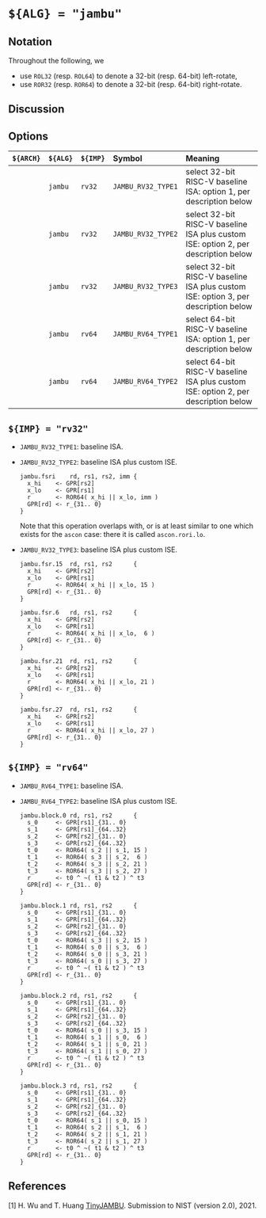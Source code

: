 # `${ALG} = "jambu"`

<!--- -------------------------------------------------------------------- --->

## Notation

Throughout the following, we

- use `ROL32` (resp. `ROL64`) to denote a 32-bit (resp. 64-bit)  left-rotate,
- use `ROR32` (resp. `ROR64`) to denote a 32-bit (resp. 64-bit) right-rotate.

<!--- -------------------------------------------------------------------- --->

## Discussion

<!--- -------------------------------------------------------------------- --->

## Options

| `${ARCH}` | `${ALG}`   | `${IMP}`  | Symbol                | Meaning                                                                                                        |
| :-------- | :--------- | :-------- | :-------------------- | :------------------------------------------------------------------------------------------------------------- |
|           | `jambu`    | `rv32`    | `JAMBU_RV32_TYPE1`    | select 32-bit RISC-V baseline ISA:                 option 1, per description below                             |
|           | `jambu`    | `rv32`    | `JAMBU_RV32_TYPE2`    | select 32-bit RISC-V baseline ISA plus custom ISE: option 2, per description below                             |
|           | `jambu`    | `rv32`    | `JAMBU_RV32_TYPE3`    | select 32-bit RISC-V baseline ISA plus custom ISE: option 3, per description below                             |
|           | `jambu`    | `rv64`    | `JAMBU_RV64_TYPE1`    | select 64-bit RISC-V baseline ISA:                 option 1, per description below                             |
|           | `jambu`    | `rv64`    | `JAMBU_RV64_TYPE2`    | select 64-bit RISC-V baseline ISA plus custom ISE: option 2, per description below                             |

<!--- -------------------------------------------------------------------- --->

## `${IMP} = "rv32"`

- `JAMBU_RV32_TYPE1`: baseline ISA.

- `JAMBU_RV32_TYPE2`: baseline ISA plus custom ISE.

  ```
  jambu.fsri    rd, rs1, rs2, imm {
    x_hi    <- GPR[rs2]
    x_lo    <- GPR[rs1]
    r       <- ROR64( x_hi || x_lo, imm )
    GPR[rd] <- r_{31.. 0}
  }                                             
  ```

  Note that this operation overlaps with, or is at least similar to one 
  which exists for the
  `ascon`
  case: there it is called `ascon.rori.lo`.

- `JAMBU_RV32_TYPE3`: baseline ISA plus custom ISE.

  ```
  jambu.fsr.15  rd, rs1, rs2      {
    x_hi    <- GPR[rs2]
    x_lo    <- GPR[rs1]                                             
    r       <- ROR64( x_hi || x_lo, 15 )
    GPR[rd] <- r_{31.. 0}
  }

  jambu.fsr.6   rd, rs1, rs2      {
    x_hi    <- GPR[rs2]
    x_lo    <- GPR[rs1]                                             
    r       <- ROR64( x_hi || x_lo,  6 )
    GPR[rd] <- r_{31.. 0}
  }

  jambu.fsr.21  rd, rs1, rs2      {
    x_hi    <- GPR[rs2]
    x_lo    <- GPR[rs1]                                             
    r       <- ROR64( x_hi || x_lo, 21 )
    GPR[rd] <- r_{31.. 0}
  }

  jambu.fsr.27  rd, rs1, rs2      {
    x_hi    <- GPR[rs2]
    x_lo    <- GPR[rs1]                                             
    r       <- ROR64( x_hi || x_lo, 27 )
    GPR[rd] <- r_{31.. 0}
  }
  ```

<!--- -------------------------------------------------------------------- --->

## `${IMP} = "rv64"`

- `JAMBU_RV64_TYPE1`: baseline ISA.

- `JAMBU_RV64_TYPE2`: baseline ISA plus custom ISE.

  ```
  jambu.block.0 rd, rs1, rs2      { 
    s_0     <- GPR[rs1]_{31.. 0}
    s_1     <- GPR[rs1]_{64..32}
    s_2     <- GPR[rs2]_{31.. 0}
    s_3     <- GPR[rs2]_{64..32}
    t_0     <- ROR64( s_2 || s_1, 15 )
    t_1     <- ROR64( s_3 || s_2,  6 )
    t_2     <- ROR64( s_3 || s_2, 21 )
    t_3     <- ROR64( s_3 || s_2, 27 )
    r       <- t0 ^ ~( t1 & t2 ) ^ t3
    GPR[rd] <- r_{31.. 0}
  }

  jambu.block.1 rd, rs1, rs2      {
    s_0     <- GPR[rs1]_{31.. 0}
    s_1     <- GPR[rs1]_{64..32}
    s_2     <- GPR[rs2]_{31.. 0}
    s_3     <- GPR[rs2]_{64..32}
    t_0     <- ROR64( s_3 || s_2, 15 )
    t_1     <- ROR64( s_0 || s_3,  6 )
    t_2     <- ROR64( s_0 || s_3, 21 )
    t_3     <- ROR64( s_0 || s_3, 27 )
    r       <- t0 ^ ~( t1 & t2 ) ^ t3
    GPR[rd] <- r_{31.. 0}
  }

  jambu.block.2 rd, rs1, rs2      {
    s_0     <- GPR[rs1]_{31.. 0}
    s_1     <- GPR[rs1]_{64..32}
    s_2     <- GPR[rs2]_{31.. 0}
    s_3     <- GPR[rs2]_{64..32}
    t_0     <- ROR64( s_0 || s_3, 15 )
    t_1     <- ROR64( s_1 || s_0,  6 )
    t_2     <- ROR64( s_1 || s_0, 21 )
    t_3     <- ROR64( s_1 || s_0, 27 )
    r       <- t0 ^ ~( t1 & t2 ) ^ t3
    GPR[rd] <- r_{31.. 0}
  }

  jambu.block.3 rd, rs1, rs2      {
    s_0     <- GPR[rs1]_{31.. 0}
    s_1     <- GPR[rs1]_{64..32}
    s_2     <- GPR[rs2]_{31.. 0}
    s_3     <- GPR[rs2]_{64..32}
    t_0     <- ROR64( s_1 || s_0, 15 )
    t_1     <- ROR64( s_2 || s_1,  6 )
    t_2     <- ROR64( s_2 || s_1, 21 )
    t_3     <- ROR64( s_2 || s_1, 27 )
    r       <- t0 ^ ~( t1 & t2 ) ^ t3
    GPR[rd] <- r_{31.. 0}
  }
  ```

<!--- -------------------------------------------------------------------- --->

## References

[1] H. Wu and T. Huang
    [TinyJAMBU](https://csrc.nist.gov/CSRC/media/Projects/lightweight-cryptography/documents/finalist-round/updated-spec-doc/tinyjambu-spec-final.pdf).
    Submission to NIST (version 2.0), 2021.

<!--- -------------------------------------------------------------------- --->

